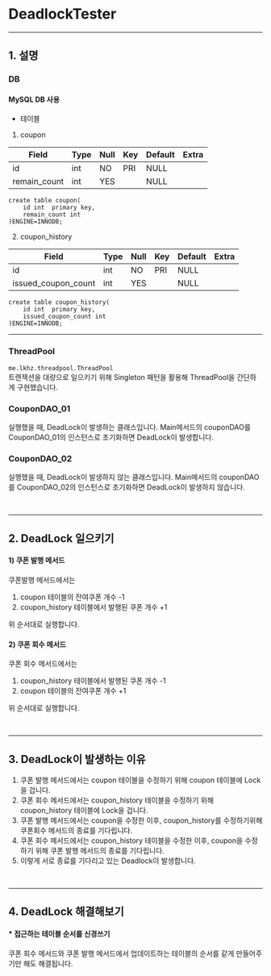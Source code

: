 # DeadlockTester

<hr>

## 1. 설명

### DB 

#### MySQL DB 사용

* 테이블
1. coupon

|Field|Type|Null|Key|Default|Extra|
|---|---|---|---|---|---|
|id|int|NO|PRI|NULL| |
|remain_count|int|YES| |NULL| |

```
create table coupon(
    id int  primary key,
    remain_count int
)ENGINE=INNODB;
```

2. coupon_history

| Field               |Type|Null|Key|Default|Extra|
|---------------------|---|---|---|---|---|
| id                  |int|NO|PRI|NULL| |
| issued_coupon_count |int|YES| |NULL| |


```
create table coupon_history(
    id int  primary key,
    issued_coupon_count int
)ENGINE=INNODB;
```
<hr>

### ThreadPool

`me.lkhz.threadpool.ThreadPool` <br>
트랜잭션을 대량으로 일으키기 위해 Singleton 패턴을 활용해 ThreadPool을 간단하게 구현했습니다.

### CouponDAO_01
실행했을 때, DeadLock이 발생하는 클래스입니다.
Main메서드의 couponDAO를 CouponDAO_01의 인스턴스로 초기화하면 DeadLock이 발생합니다.

### CouponDAO_02
실행했을 때, DeadLock이 발생하지 않는 클래스입니다.
Main메서드의 couponDAO를 CouponDAO_02의 인스턴스로 초기화하면 DeadLock이 발생하지 않습니다.

<br>

<hr>

## 2. DeadLock 일으키기
#### 1) 쿠폰 발행 메서드
쿠폰발행 메서드에서는

1. coupon 테이블의 잔여쿠폰 개수 -1
2. coupon_history 테이블에서 발행된 쿠폰 개수 +1

위 순서대로 실행합니다.

#### 2) 쿠폰 회수 메서드
쿠폰 회수 메서드에서는

1. coupon_history 테이블에서 발행된 쿠폰 개수 -1
2. coupon 테이블의 잔여쿠폰 개수 +1

위 순서대로 실행합니다.

<br>
<hr>

## 3. DeadLock이 발생하는 이유

1. 쿠폰 발행 메서드에서는 coupon 테이블을 수정하기 위해 coupon 테이블에 Lock을 겁니다.
2. 쿠폰 회수 메서드에서는 coupon_history 테이블을 수정하기 위해 coupon_history 테이블에 Lock을 겁니다.
3. 쿠폰 발행 메서드에서는 coupon을 수정한 이후, coupon_history를 수정하기위해 쿠폰회수 메서드의 종료를 기다립니다.
4. 쿠폰 회수 메서드에서는 coupon_history 테이블을 수정한 이후, coupon을 수정하기 위해 쿠폰 발행 메서드의 종료를 기다립니다.
5. 이렇게 서로 종료를 기다리고 있는 Deadlock이 발생합니다.

<br>
<hr>

## 4. DeadLock 해결해보기

#### * 접근하는 테이블 순서를 신경쓰기
쿠폰 회수 메서드와 쿠폰 발행 메서드에서 업데이트하는 테이블의 순서를 같게 만들어주기만 해도 해결됩니다.









